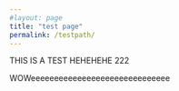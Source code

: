 ```yaml
---
#layout: page
title: "test page"
permalink: /testpath/
---
```


THIS IS A TEST
HEHEHEHE
222

WOWeeeeeeeeeeeeeeeeeeeeeeeeeeeeee
